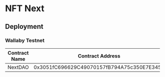 # NFT Next

## Deployment

### Wallaby Testnet

Contract Name | Contract Address 
--- | --- 
NextDAO | 0x3051fC696629C49070157fB794A75c350E7E3453
